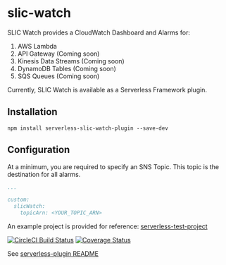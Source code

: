 # slic-watch

SLIC Watch provides a CloudWatch Dashboard and Alarms for:

 1. AWS Lambda
 2. API Gateway (Coming soon)
 3. Kinesis Data Streams (Coming soon)
 4. DynamoDB Tables (Coming soon)
 5. SQS Queues (Coming soon)

Currently, SLIC Watch is available as a Serverless Framework plugin.

## Installation

```
npm install serverless-slic-watch-plugin --save-dev
```

## Configuration

At a minimum, you are required to specify an SNS Topic. This topic is the destination for all alarms.

```yaml
...

custom:
  slicWatch:
    topicArn: <YOUR_TOPIC_ARN>
```

An example project is provided for reference: [serverless-test-project](../serverless-test-project)

[![CircleCI Build Status](https://circleci.com/gh/fourTheorem/slic-watch.svg?style=shield)](https://app.circleci.com/pipelines/github/fourTheorem/slic-watch)
[![Coverage Status](https://coveralls.io/repos/github/fourTheorem/slic-watch/badge.svg?branch=master)](https://coveralls.io/github/fourTheorem/slic-watch?branch=master)

See [serverless-plugin README](./serverless-plugin/README.md)
